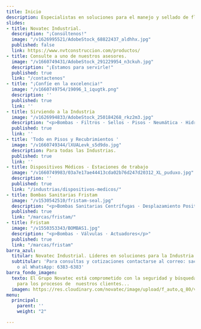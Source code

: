 ```yaml
---
title: Inicio
description: Especialistas en soluciones para el manejo y sellado de fluidos.
slides:
- title: Novatec Industrial.
  description: "¡Consúltenos!"
  image: "/v1626995521/AdobeStock_68822437_aldhhx.jpg"
  published: false
  link: https://www.nvtconstruccion.com/productos/
- title: Consulte a uno de nuestros asesores.
  image: "/v1660749431/AdobeStock_291229954_n3ckuh.jpg"
  description: "¡Estamos para servirle!"
  published: true
  link: "/contactenos"
- title: "¡Confíe en la excelencia!"
  image: "/v1660749754/19096_1_iqugtk.png"
  description: ''
  published: true
  link: ''
- title: Sirviendo a la Industria
  image: "/v1626994833/AdobeStock_250184268_rkz2m3.jpg"
  description: "<p>Bombas · Filtros · Sellos · Pisos · Neumática · Hidráulica</p>"
  published: true
  link: ''
- title: 'Todo en Pisos y Recubrimientos '
  image: "/v1660749344/lXUALevk_s5d9do.jpg"
  description: Para todas las Industrias.
  published: true
  link: ''
- title: Dispositivos Médicos - Estaciones de trabajo
  image: "/v1660749983/03a7e17ae44413cda02b76d247d20312_XL_puduxo.jpg"
  description: ''
  published: true
  link: "/industrias/dispositivos-medicos/"
- title: Bombas Sanitarias Fristam
  image: "/v1530542510/fristam-seal.jpg"
  description: "<p>Bombas Sanitarias Centrífugas · Desplazamiento Positivas · Mezcladoras</p>"
  published: true
  link: "/marcas/fristam/"
- title: Fristam
  image: "/v1550353343/BOMBAS1.jpg"
  description: "<p>Bombas · Válvulas · Actuadores</p>"
  published: true
  link: "/marcas/fristam"
barra_azul:
  titular: Novatec Industrial. Líderes en soluciones para la Industria.
  subtitular: 'Para consultas y cotizaciones contactarse al correo: sac@novatec.cr
    o al WhatsApp: 6383-6383'
barra_fondo_imagen:
  texto: El Grupo Novatec está comprometido con la seguridad y búsqueda de soluciones
    para los procesos de  nuestros clientes...
  imagen: https://res.cloudinary.com/novatec/image/upload/f_auto,q_80/v1530333582/slide3-dark.jpg
menu:
  principal:
    parent: ''
    weight: "2"

---
```

